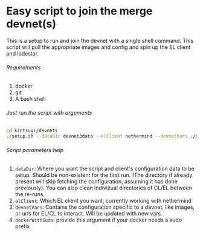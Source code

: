# Easy script to join the merge devnet(s)
This is a setup to run and join the devnet with a single shell command. This script will pull the appropriate images and config and spin up the EL client and lodestar.
###### Requirements
1. docker
2. git
3. A bash shell

###### Just run the script with arguments
```bash
cd kintsugi/devnets
./setup.sh --dataDir devnet3data --elClient nethermind --devnetVars ./devnet3.vars --dockerWithSudo
```
###### Script parameters help

1. `dataDir`: Where you want the script and client's configuration data to be setup. Should be non-existent for the first run. (The directory if already present will skip fetching the configuration, assuming it has done previously). You can also clean indivizual directories of CL/EL between the re-runs.
2. `elClient`: Which EL client you want, currently working with nethermind
3. `devnetVars`: Contains the configuration specific to a devnet, like images, or urls for EL/CL to interact. Will be updated with new vars.
4. `dockerWithSudo`: provide this argument if your docker needs a sudo prefix
